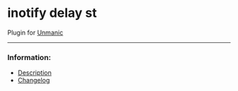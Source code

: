 # inotify delay st
Plugin for [Unmanic](https://github.com/Unmanic)

---

### Information:

- [Description](description.md)
- [Changelog](changelog.md)
